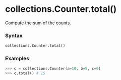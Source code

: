 # collections.Counter.total()

Compute the sum of the counts.

### Syntax

```python
collections.Counter.total()
```

### Examples

```python
>>> c = collections.Counter(a=10, b=5, c=0)
>>> c.total() # 15
```